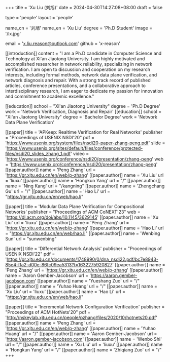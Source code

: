 +++
title = 'Xu Liu (刘旭)'
date = 2024-04-30T14:27:08+08:00
draft = false

type = 'people'
layout = 'people'

name_cn = '刘旭'
name_en = 'Xu Liu'
degree = 'Ph.D Student'
image = '/lx.jpg'

email = 'x.liu.reason@outlook.com'
github = 'x-reason'

[[introduction]]
    content = "I am a Ph.D candidate in Computer Science and Technology at Xi'an Jiaotong University. I am highly motivated and accomplished researcher in network reliability, specializing in network verification. I am open to discussion and cooperation on my research interests, including formal methods, network data plane verification, and network diagnosis and repair. With a strong track record of published articles, conference presentations, and a collaborative approach to interdisciplinary research, I am eager to dedicate my passion for innovation and commitment to academic excellence."

[[education]]
    school = "Xi'an Jiaotong University"
    degree = 'Ph.D Degree'
    work = 'Network Verification, Diagnosis and Repair'
[[education]]
    school = "Xi'an Jiaotong University"
    degree = 'Bachelor Degree'
    work = 'Network Data Plane Verification'

[[paper]]
    title = 'APKeep: Realtime Verification for Real Networks'
    publisher = "Proceedings of USENIX NSDI'20"
    pdf = 'https://www.usenix.org/system/files/nsdi20-paper-zhang-peng.pdf'
    slide = 'https://www.usenix.org/sites/default/files/conference/protected-files/nsdi20_slides_zhang_1.pdf'
    video = 'https://www.usenix.org/conference/nsdi20/presentation/zhang-peng'
    web = 'https://www.usenix.org/conference/nsdi20/presentation/zhang-peng'
    [[paper.author]]
        name = 'Peng Zhang'
        url = 'https://gr.xjtu.edu.cn/en/web/p-zhang'
    [[paper.author]]
        name = 'Xu Liu'
        url = 'liuxu'
    [[paper.author]]
        name = 'Hongkun Yang'
        url = "/"
    [[paper.author]]
        name = 'Ning Kang'
        url = "/kangning"
    [[paper.author]]
        name = 'Zhengchang Gu'
        url = "/"
    [[paper.author]]
        name = 'Hao Li'
        url = "https://gr.xjtu.edu.cn/en/web/hao.li"

[[paper]]
    title = 'Modular Data Plane Verification for Compositional Networks'
    publisher = "Proceedings of ACM CoNEXT'23"
    web = 'https://dl.acm.org/doi/abs/10.1145/3629145'
    [[paper.author]]
        name = 'Xu Liu'
        url = 'liuxu'
    [[paper.author]]
        name = 'Peng Zhang'
        url = 'https://gr.xjtu.edu.cn/en/web/p-zhang'
    [[paper.author]]
        name = 'Hao Li'
        url = "https://gr.xjtu.edu.cn/en/web/hao.li"
    [[paper.author]]
        name = 'Wenbing Sun'
        url = "sunwenbing"

[[paper]]
    title = 'Differential Network Analysis'
    publisher = "Proceedings of USENIX NSDI'22"
    pdf = 'https://gr.xjtu.edu.cn/documents/1748990/0/dna_nsdi22.pdf/bc7e8943-85e4-ffa2-d00e-86fc09ea5313?t=1632275920827'
    [[paper.author]]
        name = 'Peng Zhang'
        url = 'https://gr.xjtu.edu.cn/en/web/p-zhang'
    [[paper.author]]
        name = 'Aaron Gember-Jacobson'
        url = 'https://aaron.gember-jacobson.com'
    [[paper.author]]
        name = 'Yueshang Zuo'
        url = "/"
    [[paper.author]]
        name = 'Yuhao Huang'
        url = "/"
    [[paper.author]]
        name = 'Xu Liu'
        url = 'liuxu'
    [[paper.author]]
        name = 'Hao Li'
        url = "https://gr.xjtu.edu.cn/en/web/hao.li"

[[paper]]
    title = 'Incremental Network Configuration Verification'
    publisher = "Proceedings of ACM HotNets'20"
    pdf = 'http://nskeylab.xjtu.edu.cn/people/pzhang/files/2020/10/hotnets20.pdf'
    [[paper.author]]
        name = 'Peng Zhang'
        url = 'https://gr.xjtu.edu.cn/en/web/p-zhang'
    [[paper.author]]
        name = 'Yuhao Huang'
        url = "/"
    [[paper.author]]
        name = 'Aaron Gember-Jacobson'
        url = 'https://aaron.gember-jacobson.com'
    [[paper.author]]
        name = 'Wenbo Shi'
        url = "/"
    [[paper.author]]
        name = 'Xu Liu'
        url = 'liuxu'
    [[paper.author]]
        name = 'Hongkun Yang'
        url = "/"
    [[paper.author]]
        name = 'Zhiqiang Zuo'
        url = "/"
+++
